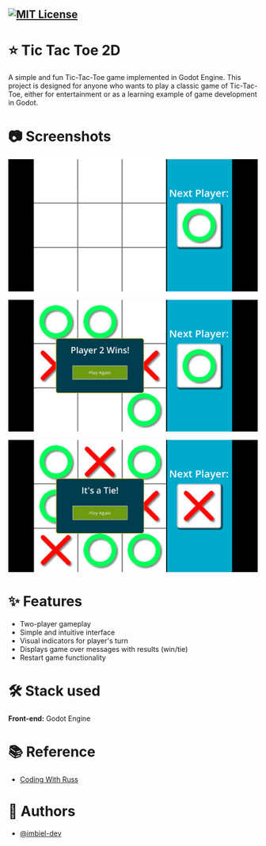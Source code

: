[![MIT License](https://img.shields.io/badge/License-MIT-green.svg)](https://choosealicense.com/licenses/mit/)
---
# :star: Tic Tac Toe 2D
A simple and fun Tic-Tac-Toe game implemented in Godot Engine. This project is designed for anyone who wants to play a classic game of Tic-Tac-Toe, either for entertainment or as a learning example of game development in Godot.

# :camera: Screenshots

![Sample Screenshot_1](./assets/Screenshots/Screenshot_1.png)

![Sample Screenshot_2](./assets/Screenshots/Screenshot_2.png)

![Sample Screenshot_3](./assets/Screenshots/Screenshot_3.png)

# :sparkles: Features
- Two-player gameplay
- Simple and intuitive interface
- Visual indicators for player's turn
- Displays game over messages with results (win/tie)
- Restart game functionality

# :hammer_and_wrench: Stack used

**Front-end:** Godot Engine
	
# :books: Reference
- [Coding With Russ](https://www.youtube.com/watch?v=w6leMEr1aGo)

# :busts_in_silhouette: Authors
- [@imbiel-dev](https://www.github.com/imbiel-dev)
